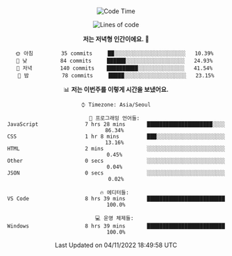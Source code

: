 <div align="center">

<br />

 <!--START_SECTION:waka-->
![Code Time](http://img.shields.io/badge/Code%20Time-69%20hrs%2032%20mins-blue)

![Lines of code](https://img.shields.io/badge/%EC%A0%80%EB%8A%94%20%EC%97%AC%ED%83%9C%EA%B9%8C%EC%A7%80%20-81%20Thousand%20%EC%A4%84%EC%9D%98%20%EC%BD%94%EB%93%9C%EB%A5%BC%20%EC%9E%91%EC%84%B1%ED%96%88%EC%96%B4%EC%9A%94.-blue)

**저는 저녁형 인간이에요. 🦉** 

```text
🌞 아침         35 commits     ██░░░░░░░░░░░░░░░░░░░░░░░   10.39% 
🌆 낮　         84 commits     ██████░░░░░░░░░░░░░░░░░░░   24.93% 
🌃 저녁         140 commits    ██████████░░░░░░░░░░░░░░░   41.54% 
🌙 밤　         78 commits     █████░░░░░░░░░░░░░░░░░░░░   23.15%

```


📊 **저는 이번주를 이렇게 시간을 보냈어요.** 

```text
⌚︎ Timezone: Asia/Seoul

💬 프로그래밍 언어들: 
JavaScript               7 hrs 28 mins       █████████████████████░░░░   86.34% 
CSS                      1 hr 8 mins         ███░░░░░░░░░░░░░░░░░░░░░░   13.16% 
HTML                     2 mins              ░░░░░░░░░░░░░░░░░░░░░░░░░   0.45% 
Other                    0 secs              ░░░░░░░░░░░░░░░░░░░░░░░░░   0.04% 
JSON                     0 secs              ░░░░░░░░░░░░░░░░░░░░░░░░░   0.02%

🔥 에디터들: 
VS Code                  8 hrs 39 mins       █████████████████████████   100.0%

💻 운영 체제들: 
Windows                  8 hrs 39 mins       █████████████████████████   100.0%

```


 Last Updated on 04/11/2022 18:49:58 UTC
<!--END_SECTION:waka-->

</div>
